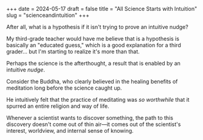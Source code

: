 +++
date = 2024-05-17
draft = false
title = "All Science Starts with Intuition"
slug = "scienceandintuition"
+++

After all, what is a hypothesis if it isn't trying to prove an intuitive nudge?

My third-grade teacher would have me believe that is a hypothesis is basically an "educated guess," which is a good explanation for a third grader... but I'm starting to realize it's more than that.

Perhaps the science is the afterthought, a result that is enabled by an intuitive _nudge_.

Consider the Buddha, who clearly believed in the healing benefits of meditation long before the science caught up.

He intuitively felt that the practice of meditating was _so worthwhile_ that it spurred an entire religion and way of life.

Whenever a scientist wants to discover something, the path to this discovery doesn't come out of thin air—it comes out of the scientist's interest, worldview, and internal sense of knowing.

